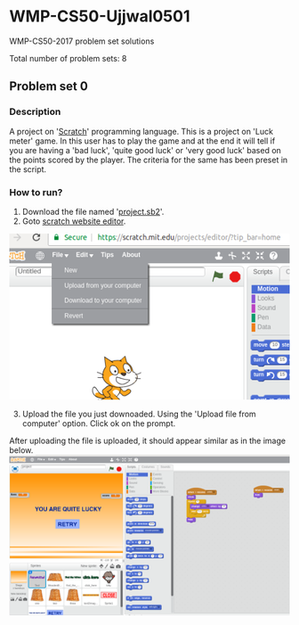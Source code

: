 # WMP-CS50-Ujjwal0501
WMP-CS50-2017 problem set solutions

Total number of problem sets: 8

## Problem set 0
  ### Description
  A project on '[Scratch](https://scratch.mit.edu/about)' programming language.
  This is a project on 'Luck meter' game. In this user has to play the game and at the end it will tell if you are having a 'bad luck', 'quite good luck' or 'very good luck' based on the points scored by the player.  The criteria for the same has been preset in the script.

  ### How to run?
  1. Download the file named '[project.sb2](pset0/project.sb2)'.
  2. Goto [scratch website editor](https://scratch.mit.edu/projects/editor/?tip_bar=home).

  ![Scratch online editor](scratch.png)

  3. Upload the file you just downoaded. Using the 'Upload file from computer' option. Click ok on the prompt.

  After uploading the file is uploaded, it should appear similar as in the image below.
  ![Project file uploaded](loaded.png)

